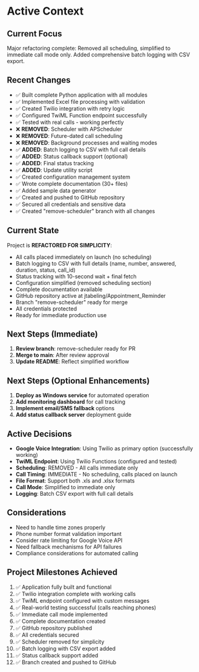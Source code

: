 # Active Context

## Current Focus
Major refactoring complete: Removed all scheduling, simplified to immediate call mode only. Added comprehensive batch logging with CSV export.

## Recent Changes
- ✅ Built complete Python application with all modules
- ✅ Implemented Excel file processing with validation
- ✅ Created Twilio integration with retry logic
- ✅ Configured TwiML Function endpoint successfully
- ✅ Tested with real calls - working perfectly
- ❌ **REMOVED**: Scheduler with APScheduler
- ❌ **REMOVED**: Future-dated call scheduling
- ❌ **REMOVED**: Background processes and waiting modes
- ✅ **ADDED**: Batch logging to CSV with full call details
- ✅ **ADDED**: Status callback support (optional)
- ✅ **ADDED**: Final status tracking
- ✅ **ADDED**: Update utility script
- ✅ Created configuration management system
- ✅ Wrote complete documentation (30+ files)
- ✅ Added sample data generator
- ✅ Created and pushed to GitHub repository
- ✅ Secured all credentials and sensitive data
- ✅ Created "remove-scheduler" branch with all changes

## Current State
Project is **REFACTORED FOR SIMPLICITY**:
- All calls placed immediately on launch (no scheduling)
- Batch logging to CSV with full details (name, number, answered, duration, status, call_id)
- Status tracking with 10-second wait + final fetch
- Configuration simplified (removed scheduling section)
- Complete documentation available
- GitHub repository active at jtabeling/Appointment_Reminder
- Branch "remove-scheduler" ready for merge
- All credentials protected
- Ready for immediate production use

## Next Steps (Immediate)
1. **Review branch**: remove-scheduler ready for PR
2. **Merge to main**: After review approval
3. **Update README**: Reflect simplified workflow

## Next Steps (Optional Enhancements)
1. **Deploy as Windows service** for automated operation
2. **Add monitoring dashboard** for call tracking
3. **Implement email/SMS fallback** options
4. **Add status callback server** deployment guide

## Active Decisions
- **Google Voice Integration**: Using Twilio as primary option (successfully working)
- **TwiML Endpoint**: Using Twilio Functions (configured and tested)
- **Scheduling**: REMOVED - All calls immediate only
- **Call Timing**: IMMEDIATE - No scheduling, calls placed on launch
- **File Format**: Support both .xls and .xlsx formats
- **Call Mode**: Simplified to immediate only
- **Logging**: Batch CSV export with full call details

## Considerations
- Need to handle time zones properly
- Phone number format validation important
- Consider rate limiting for Google Voice API
- Need fallback mechanisms for API failures
- Compliance considerations for automated calling

## Project Milestones Achieved
1. ✅ Application fully built and functional
2. ✅ Twilio integration complete with working calls
3. ✅ TwiML endpoint configured with custom messages
4. ✅ Real-world testing successful (calls reaching phones)
5. ✅ Immediate call mode implemented
6. ✅ Complete documentation created
7. ✅ GitHub repository published
8. ✅ All credentials secured
9. ✅ Scheduler removed for simplicity
10. ✅ Batch logging with CSV export added
11. ✅ Status callback support added
12. ✅ Branch created and pushed to GitHub

